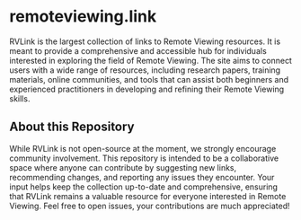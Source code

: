 # remoteviewing.link

RVLink is the largest collection of links to Remote Viewing resources. It is meant to provide a comprehensive and accessible hub for individuals interested in exploring the field of Remote Viewing. The site aims to connect users with a wide range of resources, including research papers, training materials, online communities, and tools that can assist both beginners and experienced practitioners in developing and refining their Remote Viewing skills.

## About this Repository

While RVLink is not open-source at the moment, we strongly encourage community involvement. This repository is intended to be a collaborative space where anyone can contribute by suggesting new links, recommending changes, and reporting any issues they encounter. Your input helps keep the collection up-to-date and comprehensive, ensuring that RVLink remains a valuable resource for everyone interested in Remote Viewing. Feel free to open issues, your contributions are much appreciated!
